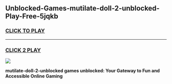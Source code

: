 
## Unblocked-Games-mutilate-doll-2-unblocked-Play-Free-5jqkb
<h3>
<a href="https://premium76.site?title=mutilate-doll-2-unblocked&ref=17A">CLICK TO PLAY</a></h3>
<hr>

<h3>
<a href="https://premium76.site?title=mutilate-doll-2-unblocked&ref=17A">CLICK 2 PLAY</a>
  
</h3>

<a href="https://premium76.site?title=mutilate-doll-2-unblocked&ref=17A"><img src="https://clearcache.store/games.png"></a>


**mutilate-doll-2-unblocked games unblocked: Your Gateway to Fun and Accessible Online Gaming**
